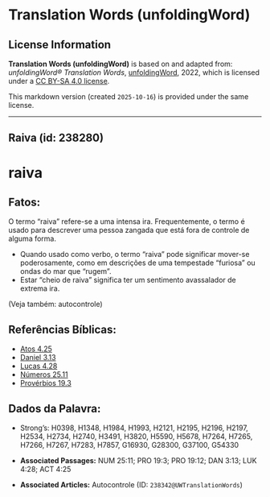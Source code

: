 # Translation Words (unfoldingWord)

## License Information

**Translation Words (unfoldingWord)** is based on and adapted from: _unfoldingWord® Translation Words_, [unfoldingWord](https://unfoldingword.org/utw), 2022, which is licensed under a [CC BY-SA 4.0 license](https://creativecommons.org/licenses/by-sa/4.0/legalcode.en).

This markdown version (created `2025-10-16`) is provided under the same license.



--------------------------------

## Raiva (id: 238280)

raiva
=====

Fatos:
------

O termo “raiva” refere\-se a uma intensa ira. Frequentemente, o termo é usado para descrever uma pessoa zangada que está fora de controle de alguma forma.

* Quando usado como verbo, o termo “raiva” pode significar mover\-se poderosamente, como em descrições de uma tempestade “furiosa” ou ondas do mar que “rugem”.
* Estar “cheio de raiva” significa ter um sentimento avassalador de extrema ira.

(Veja também: autocontrole)

Referências Bíblicas:
---------------------

* [Atos 4\.25](https://ref.ly/Acts4:25)
* [Daniel 3\.13](https://ref.ly/Dan3:13)
* [Lucas 4\.28](https://ref.ly/Luke4:28)
* [Números 25\.11](https://ref.ly/Num25:11)
* [Provérbios 19\.3](https://ref.ly/Prov19:3)

Dados da Palavra:
-----------------

* Strong’s: H0398, H1348, H1984, H1993, H2121, H2195, H2196, H2197, H2534, H2734, H2740, H3491, H3820, H5590, H5678, H7264, H7265, H7266, H7267, H7283, H7857, G16930, G28300, G37100, G54330

* **Associated Passages:** NUM 25:11; PRO 19:3; PRO 19:12; DAN 3:13; LUK 4:28; ACT 4:25
* **Associated Articles:** Autocontrole (ID: `238342@UWTranslationWords`)


